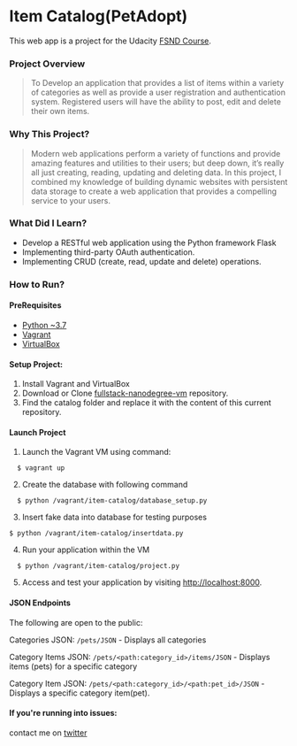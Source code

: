 # Item Catalog(PetAdopt)
This web app is a project for the Udacity [FSND Course](https://www.udacity.com/course/full-stack-web-developer-nanodegree--nd004).

### Project Overview
> To Develop an application that provides a list of items within a variety of categories as well as provide a user registration and authentication system. Registered users will have the ability to post, edit and delete their own items.

### Why This Project?
> Modern web applications perform a variety of functions and provide amazing features and utilities to their users; but deep down, it’s really all just creating, reading, updating and deleting data. In this project, I combined my knowledge of building dynamic websites with persistent data storage to create a web application that provides a compelling service to your users.

### What Did I Learn?
  * Develop a RESTful web application using the Python framework Flask
  * Implementing third-party OAuth authentication.
  * Implementing CRUD (create, read, update and delete) operations.
  
### How to Run?

#### PreRequisites
  * [Python ~3.7](https://www.python.org/)
  * [Vagrant](https://www.vagrantup.com/)
  * [VirtualBox](https://www.virtualbox.org/)
  
#### Setup Project:
  1. Install Vagrant and VirtualBox
  2. Download or Clone [fullstack-nanodegree-vm](https://github.com/udacity/fullstack-nanodegree-vm) repository.
  3. Find the catalog folder and replace it with the content of this current repository.

#### Launch Project
  1. Launch the Vagrant VM using command:
  
  ```
    $ vagrant up
  ```
  2. Create the database with following command

  ```
    $ python /vagrant/item-catalog/database_setup.py
  ```

  3. Insert fake data into database for testing purposes

  ```
  $ python /vagrant/item-catalog/insertdata.py
  ```

  4. Run your application within the VM
  
  ```
    $ python /vagrant/item-catalog/project.py
  ```
  5. Access and test your application by visiting [http://localhost:8000](http://localhost:8000).

#### JSON Endpoints
The following are open to the public:

Categories JSON: `/pets/JSON`
    - Displays all categories

Category Items JSON: `/pets/<path:category_id>/items/JSON`
    - Displays items (pets) for a specific category

Category Item JSON: `/pets/<path:category_id>/<path:pet_id>/JSON`
    - Displays a specific category item(pet).

#### If you're running into issues:
contact me on [twitter](https://www.twitter.com/harshsahu97/)